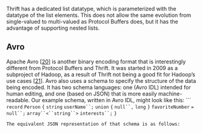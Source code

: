 Thrift has a dedicated list datatype, which is parameterized with the datatype of the list
elements. This does not allow the same evolution from single-valued to multi-valued as Protocol
Buffers does, but it has the advantage of supporting nested lists. ## Avro 
Apache Avro
[[20](ch04.html#ApacheAvro)] is another binary
encoding format that is interestingly different from Protocol Buffers and Thrift. It was started in
2009 as a subproject of Hadoop, as a result of Thrift not being a good fit for Hadoop’s use cases
[[21](ch04.html#Cutting2009tu)]. 
Avro also uses a schema to specify the structure of the data being encoded. It has two schema
languages: one (Avro IDL) intended for human editing, and one (based on JSON) that is more easily
machine-readable. Our example schema, written in Avro IDL, might look like this: ```
`record` `Person` `{`
    `string`               `userName``;`
    `union` `{` `null``,` `long` `}` `favoriteNumber` `=` `null``;`
    `array``<``string``>`        `interests``;`
`}`
``` 
The equivalent JSON representation of that schema is as follows: